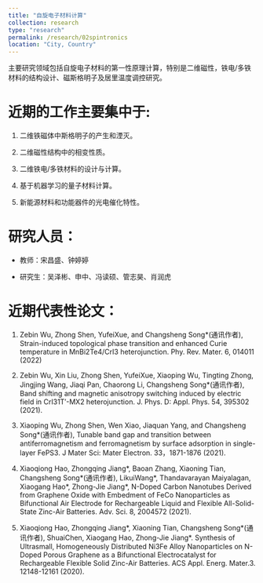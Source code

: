 ```yaml
---
title: "自旋电子材料计算"
collection: research
type: "research"
permalink: /research/02spintronics
location: "City, Country"
---
```


主要研究领域包括自旋电子材料的第一性原理计算，特别是二维磁性，铁电/多铁材料的结构设计、磁斯格明子及居里温度调控研究。

近期的工作主要集中于:
======

1. 二维铁磁体中斯格明子的产生和湮灭。

2. 二维磁性结构中的相变性质。

3. 二维铁电/多铁材料的设计与计算。

4. 基于机器学习的量子材料计算。

5. 新能源材料和功能器件的光电催化特性。

研究人员：
======

- 教师：宋昌盛、钟婷婷

- 研究生：吴泽彬、申中、冯读硕、管志昊、肖润虎

近期代表性论文：
======
1. Zebin Wu, Zhong Shen, YufeiXue, and Changsheng Song*(通讯作者), Strain-induced topological phase transition and enhanced Curie temperature in MnBi2Te4/CrI3 heterojunction. Phy. Rev. Mater. 6, 014011 (2022)

2. Zebin Wu, Xin Liu, Zhong Shen, YufeiXue, Xiaoping Wu, Tingting Zhong, Jingjing Wang, Jiaqi Pan, Chaorong Li, Changsheng Song*(通讯作者), Band shifting and magnetic anisotropy switching induced by electric field in CrI31T′-MX2 heterojunction. J. Phys. D: Appl. Phys. 54, 395302 (2021).

3. Xiaoping Wu, Zhong Shen, Wen Xiao, Jiaquan Yang, and Changsheng Song*(通讯作者), Tunable band gap and transition between antiferromagnetism and ferromagnetism by surface adsorption in single-layer FePS3. J Mater Sci: Mater Electron. 33，1871-1876 (2021).

4. Xiaoqiong Hao, Zhongqing Jiang*, Baoan Zhang, Xiaoning Tian, Changsheng Song*(通讯作者), LikuiWang*, Thandavarayan Maiyalagan, Xiaogang Hao*, Zhong-Jie Jiang*, N-Doped Carbon Nanotubes Derived from Graphene Oxide with Embedment of FeCo Nanoparticles as Bifunctional Air Electrode for Rechargeable Liquid and Flexible All-Solid-State Zinc-Air Batteries. Adv. Sci. 8, 2004572 (2021).

5. Xiaoqiong Hao, Zhongqing Jiang*, Xiaoning Tian, Changsheng Song*(通讯作者), ShuaiChen, Xiaogang Hao, Zhong-Jie Jiang*. Synthesis of Ultrasmall, Homogeneously Distributed Ni3Fe Alloy Nanoparticles on N-Doped Porous Graphene as a Bifunctional Electrocatalyst for Rechargeable Flexible Solid Zinc-Air Batteries. ACS Appl. Energ. Mater.3. 12148-12161 (2020).
